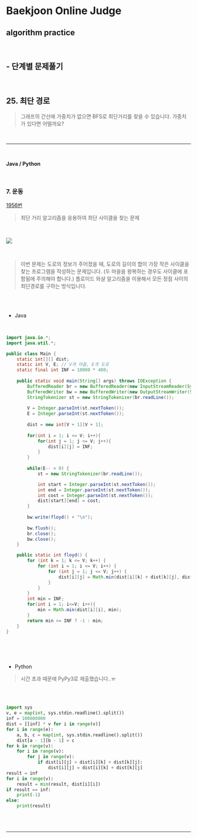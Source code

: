 # Baekjoon Online Judge

## algorithm practice
<br>

## - 단계별 문제풀기
<br>

## 25. 최단 경로

> 그래프의 간선에 가중치가 없으면 BFS로 최단거리를 찾을 수 있습니다. 가중치가 있다면 어떨까요?

<br>

---

<br>

**Java / Python**

<br>

### 7. 운동
[1956번](https://www.acmicpc.net/problem/1956) 
> 최단 거리 알고리즘을 응용하여 최단 사이클을 찾는 문제

<br>

![](https://images.velog.io/images/jini_eun/post/b0146278-3935-45df-9af5-43a6a5686bc9/image.png)

<br>

> 이번 문제는 도로의 정보가 주어졌을 때, 도로의 길이의 합이 가장 작은 사이클을 찾는 프로그램을 작성하는 문제입니다. (두 마을을 왕복하는 경우도 사이클에 포함됨에 주의해야 합니다.)
플로이드 와샬 알고리즘을 이용해서 모든 정점 사이의 최단경로를 구하는 방식입니다.

<br><br>

- Java

<br>

```java
import java.io.*;
import java.util.*;

public class Main {        
	static int[][] dist; 
	static int V, E; // V개 마을, E개 도로
	static final int INF = 10000 * 400;
    
	public static void main(String[] args) throws IOException {
		BufferedReader br = new BufferedReader(new InputStreamReader(System.in));
		BufferedWriter bw = new BufferedWriter(new OutputStreamWriter(System.out));   
		StringTokenizer st = new StringTokenizer(br.readLine());
        
		V = Integer.parseInt(st.nextToken());
		E = Integer.parseInt(st.nextToken()); 
        
		dist = new int[V + 1][V + 1]; 
        
		for(int i = 1; i <= V; i++){
			for(int j = 1; j <= V; j++){
				dist[i][j] = INF;
			}
		}
       
		while(E-- > 0) {
			st = new StringTokenizer(br.readLine());

			int start = Integer.parseInt(st.nextToken());
			int end = Integer.parseInt(st.nextToken());
			int cost = Integer.parseInt(st.nextToken());
			dist[start][end] = cost;
		}
        
		bw.write(floyd() + "\n");
        
		bw.flush();
		br.close();
		bw.close();
	}

	public static int floyd() { 
		for (int k = 1; k <= V; k++) {
			for (int i = 1; i <= V; i++) {
				for (int j = 1; j <= V; j++) {
					dist[i][j] = Math.min(dist[i][k] + dist[k][j], dist[i][j]);
				}
			}
		}
		int min = INF;
		for(int i = 1; i<=V; i++){
			min = Math.min(dist[i][i], min);
		}
		return min >= INF ? -1 : min;
	}
}
```


<br><br><br>

- Python 

> 시간 초과 때문에 PyPy3로 제출했습니다..ㅠ

<br><br>

```python
import sys
v, e = map(int, sys.stdin.readline().split())
inf = 100000000
dist = [[inf] * v for i in range(v)]
for i in range(e):
    a, b, c = map(int, sys.stdin.readline().split())
    dist[a - 1][b - 1] = c
for k in range(v):
    for i in range(v):
        for j in range(v):
            if dist[i][j] > dist[i][k] + dist[k][j]:
                dist[i][j] = dist[i][k] + dist[k][j]
result = inf
for i in range(v):
    result = min(result, dist[i][i])
if result == inf:
    print(-1)
else:
    print(result)
```

<br><br>

---

<br>
